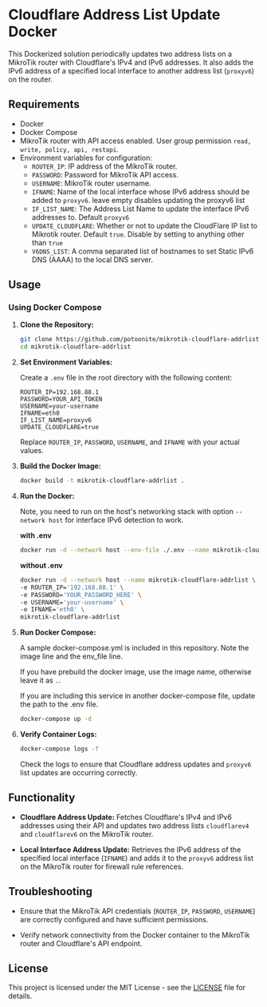 # Cloudflare Address List Update Docker

This Dockerized solution periodically updates two address lists on a MikroTik router with Cloudflare's IPv4 and IPv6 addresses. It also adds the IPv6 address of a specified local interface to another address list (`proxyv6`) on the router.

## Requirements

- Docker
- Docker Compose
- MikroTik router with API access enabled. User group permission `read, write, policy, api, restapi`.
- Environment variables for configuration:
  - `ROUTER_IP`: IP address of the MikroTik router.
  - `PASSWORD`: Password for MikroTik API access.
  - `USERNAME`: MikroTik router username.
  - `IFNAME`: Name of the local interface whose IPv6 address should be added to `proxyv6`. leave empty disables updating the proxyv6 list
  - `IF_LIST_NAME`: The Address List Name to update the interface IPv6 addresses to. Default `proxyv6`
  - `UPDATE_CLOUDFLARE`: Whether or not to update the CloudFlare IP list to Mikrotik router. Default `true`. Disable by setting to anything other than `true`
  - `V6DNS_LIST`: A comma separated list of hostnames to set Static IPv6 DNS (AAAA) to the local DNS server.

## Usage

### Using Docker Compose

1. **Clone the Repository:**

   ```bash
   git clone https://github.com/potoonite/mikrotik-cloudflare-addrlist.git
   cd mikrotik-cloudflare-addrlist
   ```

2. **Set Environment Variables:**

   Create a `.env` file in the root directory with the following content:

   ```plaintext
   ROUTER_IP=192.168.88.1
   PASSWORD=YOUR_API_TOKEN
   USERNAME=your-username
   IFNAME=eth0
   IF_LIST_NAME=proxyv6
   UPDATE_CLOUDFLARE=true
   ```

   Replace `ROUTER_IP`, `PASSWORD`, `USERNAME`, and `IFNAME` with your actual values.

3. **Build the Docker Image:**

   ```bash
   docker build -t mikrotik-cloudflare-addrlist .
   ```

4. **Run the Docker:**

   Note, you need to run on the host's networking stack with option `--network host` for interface IPv6 detection to work.

   **with .env**

   ```bash
   docker run -d --network host --env-file ./.env --name mikrotik-cloudflare-addrlist mikrotik-cloudflare-addrlist
   ```


   **without .env**

    ```bash
    docker run -d --network host --name mikrotik-cloudflare-addrlist \
    -e ROUTER_IP='192.168.88.1' \
    -e PASSWORD='YOUR_PASSWORD_HERE' \
    -e USERNAME='your-username' \
    -e IFNAME='eth0' \
    mikrotik-cloudflare-addrlist
    ```

5. **Run Docker Compose:**

   A sample docker-compose.yml is included in this repository. Note the image line and the env_file line.
   
   If you have prebuild the docker image, use the image name, otherwise leave it as `.`.
   
   If you are including this service in another docker-compose file, update the path to the .env file.

   ```bash
   docker-compose up -d
   ```

6. **Verify Container Logs:**

   ```bash
   docker-compose logs -f
   ```

   Check the logs to ensure that Cloudflare address updates and `proxyv6` list updates are occurring correctly.

## Functionality

- **Cloudflare Address Update:** Fetches Cloudflare's IPv4 and IPv6 addresses using their API and updates two address lists `cloudflarev4` and `cloudflarev6` on the MikroTik router.
  
- **Local Interface Address Update:** Retrieves the IPv6 address of the specified local interface (`IFNAME`) and adds it to the `proxyv6` address list on the MikroTik router for firewall rule references.

## Troubleshooting

- Ensure that the MikroTik API credentials (`ROUTER_IP`, `PASSWORD`, `USERNAME`) are correctly configured and have sufficient permissions.
  
- Verify network connectivity from the Docker container to the MikroTik router and Cloudflare's API endpoint.

## License

This project is licensed under the MIT License - see the [LICENSE](LICENSE) file for details.